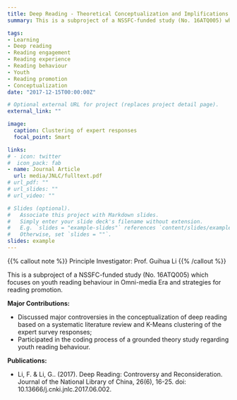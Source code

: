 ```yaml
---
title: Deep Reading - Theoretical Conceptualization and Implifications for Practices
summary: This is a subproject of a NSSFC-funded study (No. 16ATQ005) which focuses on youth reading behaviour in Omni-media Era and strategies for reading promotion.

tags:
- Learning
- Deep reading
- Reading engagement
- Reading experience
- Reading behaviour
- Youth
- Reading promotion
- Conceptualization
date: "2017-12-15T00:00:00Z"

# Optional external URL for project (replaces project detail page).
external_link: ""

image:
  caption: Clustering of expert responses
  focal_point: Smart

links:
# - icon: twitter
#  icon_pack: fab
- name: Journal Article
  url: media/JNLC/fulltext.pdf
# url_pdf: ""
# url_slides: ""
# url_video: ""

# Slides (optional).
#   Associate this project with Markdown slides.
#   Simply enter your slide deck's filename without extension.
#   E.g. `slides = "example-slides"` references `content/slides/example-slides.md`.
#   Otherwise, set `slides = ""`.
slides: example
---
```


{{% callout note %}}
Principle Investigator: Prof. Guihua Li
{{% /callout %}}

This is a subproject of a NSSFC-funded study (No. 16ATQ005) which focuses on youth reading behaviour in Omni-media Era and strategies for reading promotion.


**Major Contributions:**
- Discussed major controversies in the conceptualization of deep reading based on a systematic literature review and K-Means clustering of the expert survey responses;
- Participated in the coding process of a grounded theory study regarding youth reading behaviour.

**Publications:**
- Li, F. & Li, G.. (2017). Deep Reading: Controversy and Reconsideration. Journal of the National Library of China, 26(6), 16-25. doi: 10.13666/j.cnki.jnlc.2017.06.002.
